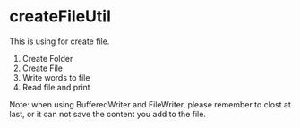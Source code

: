 # createFileUtil
This is using for create file.

1. Create Folder 
2. Create File
3. Write words to file
4. Read file and print 


Note: when using BufferedWriter and FileWriter, please remember to clost at last, or it can not save the  content you add to the file.